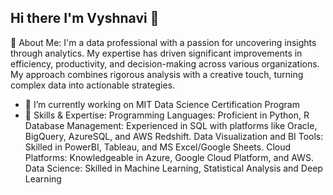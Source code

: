 ## Hi there I'm Vyshnavi 👋

👀 About Me: I'm a data professional with a passion for uncovering insights through analytics. My expertise has driven significant improvements in efficiency, productivity, and decision-making across various organizations. My approach combines rigorous analysis with a creative touch, turning complex data into actionable strategies.

- 🔭 I’m currently working on MIT Data Science Certification Program
- 🌱 Skills & Expertise:
Programming Languages: Proficient in Python, R 
Database Management: Experienced in SQL with platforms like Oracle, BigQuery, AzureSQL, and AWS Redshift.
Data Visualization and BI Tools: Skilled in PowerBI, Tableau, and MS Excel/Google Sheets.
Cloud Platforms: Knowledgeable in Azure, Google Cloud Platform, and AWS.
Data Science: Skilled in Machine Learning, Statistical Analysis and Deep Learning
